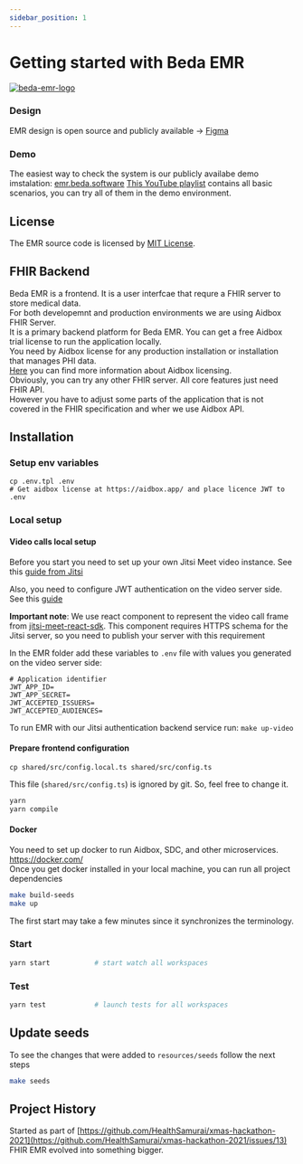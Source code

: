 ```yaml
---
sidebar_position: 1
---
```


# Getting started with Beda EMR 

[![beda-emr-logo](https://user-images.githubusercontent.com/6428960/222070888-a97e2d97-7eb0-4cb3-8310-5fdb7b56aa10.svg)](https://beda.software/emr)

### Design
EMR design is open source and publicly available ->
[Figma](https://www.figma.com/file/2bxMDfG3lRPEZpRwDC4gTB/SaaS-EMR-System)

### Demo
The easiest way to check the system is our publicly availabe demo imstalation: [emr.beda.software](https://emr.beda.software/)
[This YouTube playlist](https://www.youtube.com/watch?v=k1qDO8qBPWw&list=PLrnm9AbXp-mhg1_26EGBxBjtTd6j-M7rt) contains all basic scenarios, you can try all of them in the demo environment.



## License
The EMR source code is licensed by [MIT License](https://github.com/beda-software/fhir-sdc/blob/master/LICENSE).  

## FHIR Backend
Beda EMR is a frontend. It is a user interfcae that requre a FHIR server to store medical data.  
For both developemnt and production environments we are using Aidbox FHIR Server.  
It is a primary backend platform for Beda EMR.
You can get a free Aidbox trial license to run the application locally.  
You need by Aidbox license for any production installation or installation that manages PHI data.  
[Here](https://docs.aidbox.app/getting-started/editions-and-pricing) you can find more information about Aidbox licensing.  
Obviously, you can try any other FHIR server. All core features just need FHIR API.  
However you have to adjust some parts of the application that is not covered in the FHIR specification and wher we use Aidbox API.  

## Installation

### Setup env variables

```
cp .env.tpl .env
# Get aidbox license at https://aidbox.app/ and place licence JWT to .env
```

### Local setup

#### Video calls local setup
Before you start you need to set up your own Jitsi Meet video instance. See this [guide from Jitsi](https://jitsi.github.io/handbook/docs/devops-guide/devops-guide-docker/)

Also, you need to configure JWT authentication on the video server side. See this [guide](https://jitsi.github.io/handbook/docs/devops-guide/devops-guide-docker/#authentication-using-jwt-tokens)

**Important note**: We use react component to represent the video call frame from [jitsi-meet-react-sdk](https://github.com/jitsi/jitsi-meet-react-sdk/tree/main). This component requires HTTPS schema for the Jitsi server, so you need to publish your server with this requirement

In the EMR folder add these variables to `.env` file with values you generated on the video server side:

```
# Application identifier
JWT_APP_ID=
JWT_APP_SECRET=
JWT_ACCEPTED_ISSUERS=
JWT_ACCEPTED_AUDIENCES=
```

To run EMR with our Jitsi authentication backend service run:
`make up-video`

#### Prepare frontend configuration

```
cp shared/src/config.local.ts shared/src/config.ts
```

This file (`shared/src/config.ts`) is ignored by git. So, feel free to change it.

```sh
yarn
yarn compile
```

#### Docker
You need to set up docker to run Aidbox, SDC, and other microservices. https://docker.com/  
Once you get docker installed in your local machine, you can run all project dependencies
```sh
make build-seeds
make up
```
The first start may take a few minutes since it synchronizes the terminology.

### Start

```sh
yarn start           # start watch all workspaces
```

### Test

```sh
yarn test            # launch tests for all workspaces
```

## Update seeds

To see the changes that were added to `resources/seeds` follow the next steps

```sh
make seeds
```

## Project History

Started as part of [https://github.com/HealthSamurai/xmas-hackathon-2021](https://github.com/HealthSamurai/xmas-hackathon-2021/issues/13) FHIR EMR evolved into something bigger.
